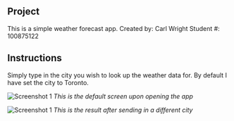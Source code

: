 ## Project

This is a simple weather forecast app.
Created by: Carl Wright
Student #: 100875122

## Instructions

Simply type in the city you wish to look up the weather data for.
By default I have set the city to Toronto.

![Screenshot 1](./src/img/screenshots/reactapp-1.png)
_This is the default screen upon opening the app_

![Screenshot 1](./src/img/screenshots/reactapp-2.png)
_This is the result after sending in a different city_
